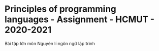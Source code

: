 # Principles of programming languages - Assignment - HCMUT - 2020-2021
Bài tập lớn môn Nguyên lí ngôn ngữ lập trình
